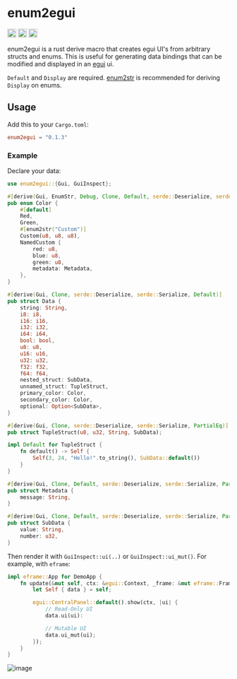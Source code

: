 # enum2egui

[<img alt="github" src="https://img.shields.io/badge/github-matthewjberger/enum2egui-8da0cb?style=for-the-badge&labelColor=555555&logo=github" height="20">](https://github.com/matthewjberger/enum2egui)
[<img alt="crates.io" src="https://img.shields.io/crates/v/enum2egui.svg?style=for-the-badge&color=fc8d62&logo=rust" height="20">](https://crates.io/crates/enum2egui)
[<img alt="docs.rs" src="https://img.shields.io/badge/docs.rs-enum2egui-66c2a5?style=for-the-badge&labelColor=555555&logo=docs.rs" height="20">](https://docs.rs/enum2egui)

enum2egui is a rust derive macro that creates egui UI's from arbitrary structs and enums.
This is useful for generating data bindings that can be modified and displayed in an [egui](https://github.com/emilk/egui) ui. 

`Default` and `Display` are required. [enum2str](https://github.com/matthewjberger/enum2str) is recommended for deriving `Display` on enums.

## Usage

Add this to your `Cargo.toml`:

```toml
enum2egui = "0.1.3"
```

### Example

Declare your data:

```rust
use enum2egui::{Gui, GuiInspect};

#[derive(Gui, EnumStr, Debug, Clone, Default, serde::Deserialize, serde::Serialize, PartialEq)]
pub enum Color {
    #[default]
    Red,
    Green,
    #[enum2str("Custom")]
    Custom(u8, u8, u8),
    NamedCustom {
        red: u8,
        blue: u8,
        green: u8,
        metadata: Metadata,
    },
}

#[derive(Gui, Clone, serde::Deserialize, serde::Serialize, Default)]
pub struct Data {
    string: String,
    i8: i8,
    i16: i16,
    i32: i32,
    i64: i64,
    bool: bool,
    u8: u8,
    u16: u16,
    u32: u32,
    f32: f32,
    f64: f64,
    nested_struct: SubData,
    unnamed_struct: TupleStruct,
    primary_color: Color,
    secondary_color: Color,
    optional: Option<SubData>,
}

#[derive(Gui, Clone, serde::Deserialize, serde::Serialize, PartialEq)]
pub struct TupleStruct(u8, u32, String, SubData);

impl Default for TupleStruct {
    fn default() -> Self {
        Self(3, 24, "Hello!".to_string(), SubData::default())
    }
}

#[derive(Gui, Clone, Default, serde::Deserialize, serde::Serialize, PartialEq, Debug)]
pub struct Metadata {
    message: String,
}

#[derive(Gui, Clone, Default, serde::Deserialize, serde::Serialize, PartialEq)]
pub struct SubData {
    value: String,
    number: u32,
}
```

Then render it with `GuiInspect::ui(..)` or `GuiInspect::ui_mut()`. For example, with `eframe`:

```rust
impl eframe::App for DemoApp {
    fn update(&mut self, ctx: &egui::Context, _frame: &mut eframe::Frame) {
        let Self { data } = self;

        egui::CentralPanel::default().show(ctx, |ui| {
            // Read-Only UI
            data.ui(ui):

            // Mutable UI
            data.ui_mut(ui);
        });
    }
}
```

![image](https://github.com/matthewjberger/enum2egui/assets/7131091/4a7119e0-0ea1-4ce6-b492-8eca48da792c)
